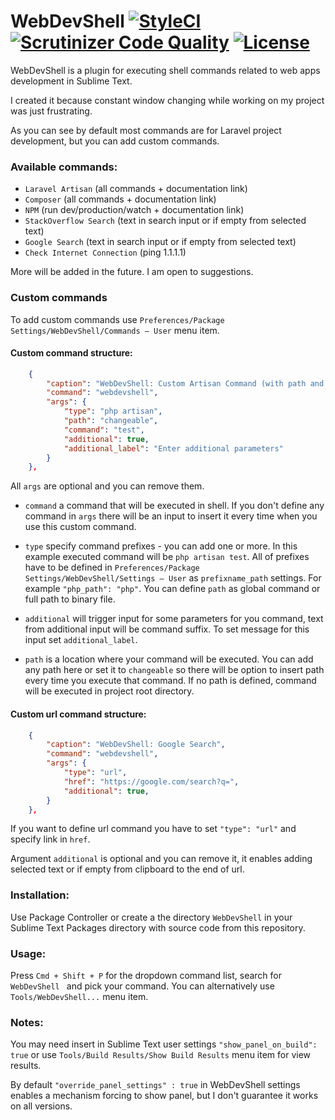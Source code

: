 # WebDevShell [![StyleCI](https://github.styleci.io/repos/127345708/shield?branch=master&style=flat)](https://github.styleci.io/repos/127345708) [![Scrutinizer Code Quality](https://scrutinizer-ci.com/g/TheDoctor0/WebDevShell/badges/quality-score.png?b=master)](https://scrutinizer-ci.com/g/TheDoctor0/WebDevShell/?branch=master) [![License](https://img.shields.io/github/license/TheDoctor0/WebDevShell.svg?color=sucess)](https://img.shields.io/github/license/TheDoctor0/WebDevShell.svg?color=sucess&style=plastic)

WebDevShell is a plugin for executing shell commands related to web apps development in Sublime Text.

I created it because constant window changing while working on my project was just frustrating.

As you can see by default most commands are for Laravel project development, but you can add custom commands.

### Available commands:
- `Laravel Artisan` (all commands + documentation link)
- `Composer` (all commands + documentation link)
- `NPM` (run dev/production/watch + documentation link)
- `StackOverflow Search` (text in search input or if empty from selected text)
- `Google Search` (text in search input or if empty from selected text)
- `Check Internet Connection` (ping 1.1.1.1)

More will be added in the future. I am open to suggestions.

### Custom commands
To add custom commands use `Preferences/Package Settings/WebDevShell/Commands – User` menu item.

#### Custom command structure:

```json
    {
        "caption": "WebDevShell: Custom Artisan Command (with path and parameters)",
        "command": "webdevshell",
        "args": {
            "type": "php artisan",
            "path": "changeable",
            "command": "test",
            "additional": true,
            "additional_label": "Enter additional parameters"
        }
    },
```

All `args` are optional and you can remove them.

- `command` a command that will be executed in shell.
If you don't define any command in `args` there will be an input to insert it every time when you use this custom command.

- `type` specify command prefixes - you can add one or more. In this example executed command will be `php artisan test`.
All of prefixes have to be defined in `Preferences/Package Settings/WebDevShell/Settings – User` as `prefixname_path` settings.
For example `"php_path": "php"`. You can define `path` as global command or full path to binary file.

- `additional` will trigger input for some parameters for you command, text from additional input will be command suffix.
To set message for this input set `additional_label`.

- `path` is a location where your command will be executed.
You can add any path here or set it to `changeable` so there will be option to insert path every time you execute that command.
If no path is defined, command will be executed in project root directory.

#### Custom url command structure:

```json
    {
        "caption": "WebDevShell: Google Search",
        "command": "webdevshell",
        "args": {
            "type": "url",
            "href": "https://google.com/search?q=",
            "additional": true,
        }
    },
```

If you want to define url command you have to set `"type": "url"` and specify link in `href`.

Argument `additional` is optional and you can remove it, it enables adding selected text or if empty from clipboard to the end of url.

### Installation:
Use Package Controller or create a the directory `WebDevShell` in your Sublime Text Packages directory with source code from this repository.

### Usage:
Press `Cmd + Shift + P` for the dropdown command list, search for `WebDevShell ` and pick your command. You can alternatively use `Tools/WebDevShell...` menu item.

### Notes:
You may need insert in Sublime Text user settings `"show_panel_on_build": true` or use `Tools/Build Results/Show Build Results` menu item for view results.

By default `"override_panel_settings" : true` in WebDevShell settings enables a mechanism forcing to show panel, but I don't guarantee it works on all versions.
